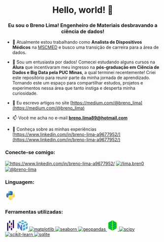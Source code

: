 <h1 align="center">Hello, world! 👋 </h1>
<h3 align="center"> Eu sou o Breno Lima! Engenheiro de Materiais desbravando a ciência de dados!</h3>

- 🔭 Atualmente estou trabalhando como **Analista de Dispositivos Médicos** na [MSCMED](https://www.mscmed.com.br) e busco uma transição de carreira para a área de dados.

- 🌱 Sou um entusiasta por dados! Comecei estudando alguns cursos na **Alura** que incentivaram meu ingresso na **pós-graduação em Ciência de Dados e Big Data pela PUC Minas**, a qual terminei recentemente! Criei este repositório para reunir parte da minha jornada de aprendizado. Tornando este um espaço para compartilhar estudos, projetos e experimentos nessa área que tanto instiga e desperta minha curiosidade.


- 📝 Eu escrevo artigos no site [https://medium.com/@breno_lima](https://medium.com/@breno_lima)

- 📫 Você me acha no e-mail **breno.lima89@hotmail.com**

- 📄 Conheça sobre as minhas experiências [https://www.linkedin.com/in/breno-lima-a9677952/](https://www.linkedin.com/in/breno-lima-a9677952/)


<h3 align="left">Conecte-se comigo:</h3>
<p align="left">
<a href="https://linkedin.com/in/https://www.linkedin.com/in/breno-lima-a9677952/" target="blank"><img align="center" src="https://raw.githubusercontent.com/rahuldkjain/github-profile-readme-generator/master/src/images/icons/Social/linked-in-alt.svg" alt="https://www.linkedin.com/in/breno-lima-a9677952/" height="30" width="40" /></a>
<a href="https://instagram.com//lima.bren0" target="blank"><img align="center" src="https://raw.githubusercontent.com/rahuldkjain/github-profile-readme-generator/master/src/images/icons/Social/instagram.svg" alt="/lima.bren0" height="30" width="40" /></a>
<a href="https://medium.com/@breno-lima" target="blank"><img align="center" src="https://raw.githubusercontent.com/rahuldkjain/github-profile-readme-generator/master/src/images/icons/Social/medium.svg" alt="@breno-lima" height="30" width="40" /></a>
</p>

<h3 align="left">Linguagem:</h3>

<p align="left">

  <!-- Python -->
  <a href="https://www.python.org" target="_blank" rel="noreferrer">
    <img src="https://raw.githubusercontent.com/devicons/devicon/master/icons/python/python-original.svg" alt="python" width="35" height="35"/>
  </a>

<h3 align="left">Ferramentas utilizadas:</h3>

<p align="left">

  <!-- Pandas -->
  <a href="https://pandas.pydata.org/" target="_blank" rel="noreferrer">
    <img src="https://raw.githubusercontent.com/devicons/devicon/master/icons/pandas/pandas-original.svg" alt="pandas" width="35" height="35"/>
  </a>

  <!-- NumPy -->
  <a href="https://numpy.org/" target="_blank" rel="noreferrer">
    <img src="https://raw.githubusercontent.com/devicons/devicon/master/icons/numpy/numpy-original.svg" alt="numpy" width="35" height="35"/>
  </a>

  <!-- Matplotlib -->
  <a href="https://matplotlib.org/" target="_blank" rel="noreferrer">
    <img src="https://upload.wikimedia.org/wikipedia/commons/8/84/Matplotlib_icon.svg" alt="matplotlib" width="35" height="35"/>
  </a>

  <!-- Seaborn -->
  <a href="https://seaborn.pydata.org/" target="_blank" rel="noreferrer">
    <img src="https://seaborn.pydata.org/_images/logo-mark-lightbg.svg" alt="seaborn" width="35" height="35"/>
  </a>

  <!-- GeoPandas (corrigido) -->
   <a href="https://geopandas.org/" target="_blank" rel="noreferrer">
    <img src="https://raw.githubusercontent.com/geopandas/geopandas/main/doc/source/_static/logo.png" alt="geopandas" width="35" height="35"/>
  </a>

  <!-- Folium -->
  <a href="https://python-visualization.github.io/folium/" target="_blank" rel="noreferrer">
    <img src="https://raw.githubusercontent.com/python-visualization/folium/main/docs/_static/folium_logo.png" alt="folium" width="35" height="35"/>
  </a>

  <!-- SciPy (corrigido) -->
  <a href="https://scipy.org/" target="_blank" rel="noreferrer">
    <img src="https://upload.wikimedia.org/wikipedia/commons/b/b2/SCIPY_2.svg" alt="scipy" width="35" height="35"/>
  </a>

  <!-- Scikit-learn -->
  <a href="https://scikit-learn.org/" target="_blank" rel="noreferrer">
    <img src="https://upload.wikimedia.org/wikipedia/commons/0/05/Scikit_learn_logo_small.svg" alt="scikit-learn" width="35" height="35"/>
  </a>

  <!-- SQLite -->
  <a href="https://www.sqlite.org/" target="_blank" rel="noreferrer">
    <img src="https://www.vectorlogo.zone/logos/sqlite/sqlite-icon.svg" alt="sqlite" width="35" height="35"/>
  </a>

</p>
  <!-- Geo


<!--
**lima-breno/lima-breno** is a ✨ _special_ ✨ repository because its `README.md` (this file) appears on your GitHub profile.

Here are some ideas to get you started:

- 🔭 I’m currently working on ...
- 🌱 I’m currently learning ...
- 👯 I’m looking to collaborate on ...
- 🤔 I’m looking for help with ...
- 💬 Ask me about ...
- 📫 How to reach me: ...
- 😄 Pronouns: ...
- ⚡ Fun fact: ...
-->
